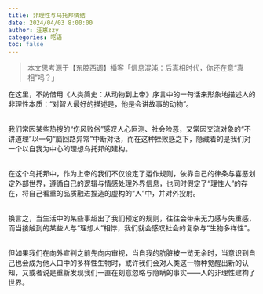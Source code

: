 ```yaml
---
title: 非理性与乌托邦情结
date: 2024/04/03 8:00:00
author: 汪崽zzy
categories: 呓语
toc: false
---
```


> 本文思考源于【东腔西调】播客「信息混沌：后真相时代，你还在意“真相”吗？」

在这里，不妨借用《人类简史：从动物到上帝》序言中的一句话来形象地描述人的非理性本质：“对智人最好的描述是，他是会讲故事的动物”。<br><br>

我们常因某些热搜的“伤风败俗”感叹人心叵测、社会险恶，又常因交流对象的“不讲道理”以一句“脑回路异常”中断对话，而在这种挫败感之下，隐藏着的是我们对一个以自我为中心的理想乌托邦的建构。<br><br>

在这个乌托邦中，作为上帝的我们不仅设定了运作规则，依靠自己的律条与喜恶划定外部世界，遵循自己的逻辑与情感处理外界信息，也同时假定了“理性人”的存在，将自己看重的品质融进捏造的虚构的“人”中，并对外投射。<br><br>

换言之，当生活中的某些事超出了我们预定的规则，往往会带来无力感与失重感，而当接触到的某些人与“理想人”相悖，我们就会感叹社会的复杂与“生物多样性”。<br><br>

但如果我们在向外宣判之前先向内审视，当自我的肮脏被一览无余时，当意识到自己也会成为他人口中的多样性生物时，或许我们会对人类这一物种觉醒出新的认知，又或者说是重新发现我们一直在刻意忽略与隐瞒的事实——人的非理性建构了世界。